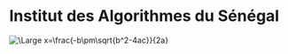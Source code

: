 
# Institut des Algorithmes du Sénégal

![\Large x=\frac{-b\pm\sqrt{b^2-4ac}}{2a}](https://latex.codecogs.com/svg.latex?\Large&space;lim_{x\rightarrow0}\frac{\sin(x)}{x})
